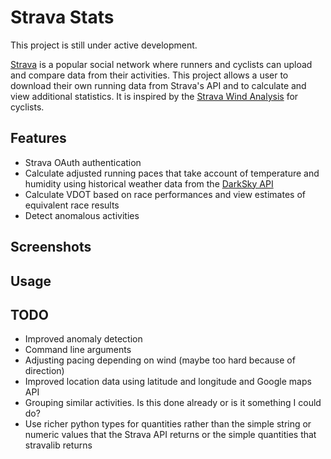 # Strava Stats

This project is still under active development.

[Strava](https://www.strava.com) is a popular social network where runners and cyclists can upload and compare data from their activities. This project allows a user to download their own running data from Strava's API and to calculate and view additional statistics. It is inspired by the [Strava Wind Analysis](https://github.com/MathBunny/strava-wind-analysis) for cyclists.

Features
---
* Strava OAuth authentication
* Calculate adjusted running paces that take account of temperature and humidity using historical weather data from the [DarkSky API](https://darksky.net/dev)
* Calculate VDOT based on race performances and view estimates of equivalent race results
* Detect anomalous activities

Screenshots
---

Usage
---


TODO
---
* Improved anomaly detection
* Command line arguments
* Adjusting pacing depending on wind (maybe too hard because of direction)
* Improved location data using latitude and longitude and Google maps API
* Grouping similar activities. Is this done already or is it something I could do?
* Use richer python types for quantities rather than the simple string or numeric values that the Strava API returns or the simple quantities that stravalib returns

